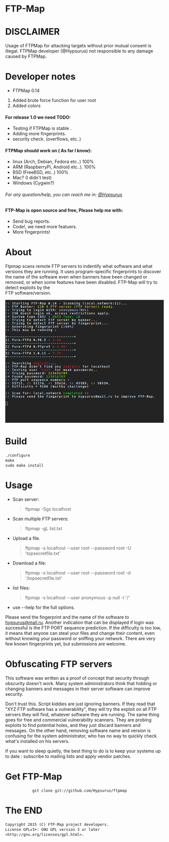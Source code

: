 FTP-Map
==========

DISCLAIMER
==========

Usage of FTPMap for attacking targets without prior mutual consent is illegal.
FTPMap developer (@Hypsurus) not responsible to any damage caused by FTPMap.


Developer notes
================

* FTPMap 0.14 

1. Added brute force function for user root 
2. Added colors

#### For release 1.0 we need TODO:

* Testing if FTPMap is stable .
* Adding more fingerprints.
* security check. (overflows, etc..)

#### FTPMap should work on ( As far I know): 

* linux (Arch, Debian, Fedora etc..) 100%
* ARM (RaspberryPi, Android etc..). 100%
* BSD (FreeBSD, etc..) 100%
* Mac? (I didn't test)
* Windows (Cygwin?)

###### For any question/help, you can reach me in: [@Hypsurus](https://twitter.com/Hypsurus)

#### FTP-Map is open source and free, Please help me with:

* Send bug reports.
* Code!, we need more featuers.
* More fingerprints!

About
=====

Ftpmap scans remote FTP servers to indentify what software and what versions
they are running. It uses program-specific fingerprints to discover the name
of the software even when banners have been changed or removed, or when some
features have been disabled. FTP-Map will try to detect exploits by the  
FTP software/version.

![FtpMap014](ftpmap014.png)

Build
=====

    ./configure
    make
    sudo make install 

Usage
======


* Scan server:
    > ftpmap -Sgs localhost

* Scan multiple FTP servers:
    > ftpmap -gL list.txt

* Upload a file.
    > ftpmap -s localhost --user root --password root -U 'topsecretfile.txt'

* Download a file:
    > ftpmap -s localhost --user root --password root -d '/topsecretfile.txt'

* list files:
    > ftpmap -s localhost --user anonymous -p null -l '/'

* use --help for the full options.

Please send the fingerprint and the name of the software to hypsurus@mail.ru.
Another indication that can be displayed if login was successful is the FTP
PORT sequence prediction. If the difficulty is too low, it means that anyone
can steal your files and change their content, even without knowing your
password or sniffing your network.
There are very few known fingerprints yet, but submissions are welcome.

Obfuscating FTP servers
=======================


This software was written as a proof of concept that security through
obscurity doesn't work. Many system administrators think that hidding or
changing banners and messages in their server software can improve security.

Don't trust this. Script kiddies are just ignoring banners. If they read
that "XYZ FTP software has a vulnerability", they will try the exploit on
all FTP servers they will find, whatever software they are running. The same
thing goes for free and commercial vulnerability scanners. They are probing
exploits to find potential holes, and they just discard banners and messages.
On the other hand, removing software name and version is confusing for the
system administrator, who has no way to quickly check what's installed on his
servers.

If you want to sleep quietly, the best thing to do is to keep your systems
up to date : subscribe to mailing lists and apply vendor patches.

Get FTP-Map
=============
                git clone git://github.com/Hypsurus/ftpmap 

The END
=========
    
    Copyright 2015 (C) FTP-Map project developers.
    License GPLv3+: GNU GPL version 3 or later <http://gnu.org/licenses/gpl.html>.
